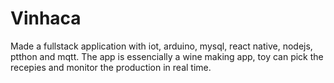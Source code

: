 # Vinhaca
Made a fullstack application with iot, arduino, mysql, react native, nodejs, ptthon and mqtt.
The app is essencially a wine making app, toy can pick the recepies and monitor the production in real time.
